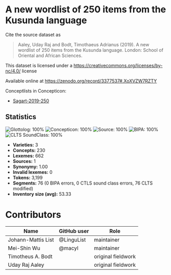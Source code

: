 # A new wordlist of 250 items from the Kusunda language

Cite the source dataset as

> Aaley, Uday Raj and Bodt, Timothaeus Adrianus (2019). A new wordlist of 250 items from the Kusunda language. London: School of Oriental and African Sciences.

This dataset is licensed under a https://creativecommons.org/licenses/by-nc/4.0/ license

Available online at https://zenodo.org/record/3377537#.XoXVZW7RZTY


Conceptlists in Concepticon:
- [Sagart-2019-250](https://concepticon.clld.org/contributions/Sagart-2019-250)
## Statistics


![Glottolog: 100%](https://img.shields.io/badge/Glottolog-100%25-brightgreen.svg "Glottolog: 100%")
![Concepticon: 100%](https://img.shields.io/badge/Concepticon-100%25-brightgreen.svg "Concepticon: 100%")
![Source: 100%](https://img.shields.io/badge/Source-100%25-brightgreen.svg "Source: 100%")
![BIPA: 100%](https://img.shields.io/badge/BIPA-100%25-brightgreen.svg "BIPA: 100%")
![CLTS SoundClass: 100%](https://img.shields.io/badge/CLTS%20SoundClass-100%25-brightgreen.svg "CLTS SoundClass: 100%")

- **Varieties:** 3
- **Concepts:** 230
- **Lexemes:** 662
- **Sources:** 1
- **Synonymy:** 1.00
- **Invalid lexemes:** 0
- **Tokens:** 3,199
- **Segments:** 76 (0 BIPA errors, 0 CTLS sound class errors, 76 CLTS modified)
- **Inventory size (avg):** 53.33

# Contributors

Name | GitHub user | Role
--- | --- | ---
Johann-Mattis List | @LinguList | maintainer
Mei-Shin Wu | @macyl | maintainer
Timotheus A. Bodt |  | original fieldwork
Uday Raj Aaley|  | original fieldwork


